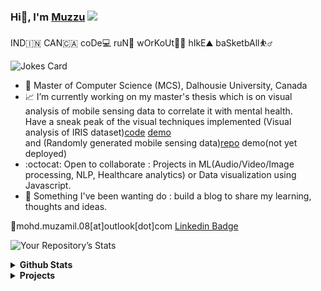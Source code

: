 <!--**mohd-muzamil/mohd-muzamil** is a ✨ _special_ ✨ repository because its `README.md` (this file) appears on your GitHub profile.-->
### Hi👋, I'm [Muzzu](https://mohd-muzamil.netlify.app)    ![](https://komarev.com/ghpvc/?username=mohd-muzamil&color=green&style=flat-square)
 IND🇮🇳 CAN🇨🇦 coDe💻 ruN🏃 wOrKoUt🏋️‍♂️ hIkE⛰️ baSketbAll:basketball_man: 

![Jokes Card](https://readme-jokes.vercel.app/api)

- :scroll: Master of Computer Science (MCS), Dalhousie University, Canada
- :chart_with_upwards_trend: I’m currently working on my master's thesis which is on visual analysis of mobile sensing data to correlate it with mental health. 
  <br> Have a sneak peak of the visual techniques implemented (Visual analysis of IRIS dataset)[code](https://github.com/mohd-muzamil/IrisDashboard.git) [demo](https://explorata.herokuapp.com)
  <br> and (Randomly generated mobile sensing data)[repo](https://github.com/mohd-muzamil/flaskDashboard.git) demo(not yet deployed)
- :octocat: Open to collaborate : Projects in ML(Audio/Video/Image processing, NLP, Healthcare analytics) or Data visualization using Javascript.
- :telescope: Something I've been wanting do : build a blog to share my learning, thoughts and ideas.

:postbox:mohd.muzamil.08[at]outlook[dot]com [Linkedin Badge](http://linkedin.com/in/mohd11/)


![Your Repository’s Stats](https://github-readme-stats.vercel.app/api?username=Your_GitHub_Username&show_icons=true)

<details>	
  <summary><b>Github Stats</b></summary>
  <br>
  <img height="180em" src="https://github-readme-stats.vercel.app/api?username=mohd-muzamil&show_icons=true"/>
  <img height="180em" src="https://github-readme-stats.vercel.app/api/top-langs/?username=mohd-muzamil&show_icons=true&hide_border=true&layout=compact&langs_count=8"/>
</details>


<details>
  <summary><b>Projects</b></summary>
  <br />
  <table>
    <thead align="center">
      <tr border: none;>
        <td><b>💻 Projects</b></td>
        <td><b>🌟 Stars</b></td>
        <td><b>🍴 Forks</b></td>
        <td><b>🐛 Issues</b></td>
        <td><b>🔔 Pull Requests</b></td>
        <td><b>👨‍💻 Language</b></td>
      </tr>
    </thead>
    <tbody>
      <tr>
        <td><a href="https://github.com/mohd-muzamil/IrisDashboard"><b>Explorata</b></a></td>
        <td><img alt="Stars" src="https://img.shields.io/github/stars/mohd-muzamil/IrisDashboard?style=flat-square&labelColor=343b41"/></td>
        <td><img alt="Forks" src="https://img.shields.io/github/forks/mohd-muzamil/IrisDashboard?style=flat-square&labelColor=343b41"/></td>
        <td><img alt="Issues" src="https://img.shields.io/github/issues/mohd-muzamil/IrisDashboard?style=flat-square"/></td>
        <td><img alt="Pull Requests" src="https://img.shields.io/github/issues-pr/mohd-muzamil/IrisDashboard?style=flat-square"/></td>
        <td><img alt="Language" src="https://img.shields.io/github/languages/top/mohd-muzamil/IrisDashboard?style=flat-square"/></td>
      </tr>
      <tr>
        <td><a href="https://github.com/mohd-muzamil/flaskDashboard"><b>Visual Analysis of Mobile Sensing</b></a></td>
        <td><img alt="Stars" src="https://img.shields.io/github/stars/mohd-muzamil/flaskDashboard?style=flat-square&labelColor=343b41"/></td>
        <td><img alt="Forks" src="https://img.shields.io/github/forks/mohd-muzamil/flaskDashboard?style=flat-square&labelColor=343b41"/></td>
        <td><img alt="Issues" src="https://img.shields.io/github/issues/mohd-muzamil/flaskDashboard?style=flat-square"/></td>
        <td><img alt="Pull Requests" src="https://img.shields.io/github/issues-pr/mohd-muzamil/flaskDashboard?style=flat-square"/></td>
        <td><img alt="Language" src="https://img.shields.io/github/languages/top/mohd-muzamil/flaskDashboard?style=flat-square"/></td>
      </tr>
      <tr>
        <td><a href="https://github.com/mohd-muzamil/changeMyPet"><b>Change My Pet</b></a></td>
        <td><img alt="Stars" src="https://img.shields.io/github/stars/mohd-muzamil/changeMyPet?style=flat-square&labelColor=343b41"/></td>
        <td><img alt="Forks" src="https://img.shields.io/github/forks/mohd-muzamil/changeMyPet?style=flat-square&labelColor=343b41"/></td>
        <td><img alt="Issues" src="https://img.shields.io/github/issues/mohd-muzamil/changeMyPet?style=flat-square"/></td>
        <td><img alt="Pull Requests" src="https://img.shields.io/github/issues-pr/mohd-muzamil/changeMyPet?style=flat-square"/></td>
        <td><img alt="Language" src="https://img.shields.io/github/languages/top/mohd-muzamil/changeMyPet?style=flat-square"/></td>
      </tr>
      <tr>
        <td><a href="https://github.com/mohd-muzamil/Dashboard:Traffic Incidents(UK)"><b>Dashboard-Analysis-of-Traffic-incidents-in-UK</b></a></td>
        <td><img alt="Stars" src="https://img.shields.io/github/stars/mohd-muzamil/Dashboard-Analysis-of-Traffic-incidents-in-UK?style=flat-square&labelColor=343b41"/></td>
        <td><img alt="Forks" src="https://img.shields.io/github/forks/mohd-muzamil/Dashboard-Analysis-of-Traffic-incidents-in-UK?style=flat-square&labelColor=343b41"/></td>
        <td><img alt="Issues" src="https://img.shields.io/github/issues/mohd-muzamil/Dashboard-Analysis-of-Traffic-incidents-in-UK?style=flat-square"/></td>
        <td><img alt="Pull Requests" src="https://img.shields.io/github/issues-pr/mohd-muzamil/Dashboard-Analysis-of-Traffic-incidents-in-UK?style=flat-square"/></td>
        <td><img alt="Language" src="https://img.shields.io/github/languages/top/mohd-muzamil/Dashboard-Analysis-of-Traffic-incidents-in-UK?style=flat-square"/></td> 
      </tr>
    </tbody>
  </table>
  <br/>
</details>
